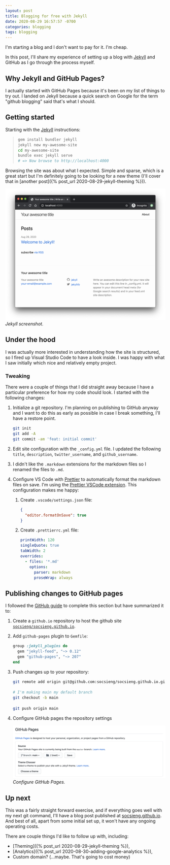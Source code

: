 ```yaml
---
layout: post
title: Blogging for free with Jekyll
date: 2020-08-29 16:57:57 -0700
categories: blogging
tags: blogging
---
```


I'm starting a blog and I don't want to pay for it. I'm cheap.

In this post, I'll share my experience of setting up a blog with [Jekyll][jekyll] and GitHub as I go through the process
myself.

## Why Jekyll and GitHub Pages?

I actually started with GitHub Pages because it's been on my list of things to try out. I landed on Jekyll because a
quick search on Google for the term "github blogging" said that's what I should.

## Getting started

Starting with the [Jekyll][jekyll] instructions:

> ```sh
> gem install bundler jekyll
> jekyll new my-awesome-site
> cd my-awesome-site
> bundle exec jekyll serve
> # => Now browse to http://localhost:4000
> ```

Browsing the site was about what I expected. Simple and sparse, which is a great start but I'm definitely going to be
looking for a new theme (I'll cover that in [another post]({% post_url 2020-08-29-jekyll-theming %})).

![Jekyll screenshot](/assets/img/jekyll-screenshot.png) _Jekyll screenshot._

## Under the hood

I was actually more interested in understanding how the site is structured, so I fired up Visual Studio Code to have a
look inside. I was happy with what I saw initially which nice and relatively empty project.

### Tweaking

There were a couple of things that I did straight away because I have a particular preference for how my code should
look. I started with the following changes:

1. Initialize a git repository. I'm planning on publishing to GitHub anyway and I want to do this as early as possible
   in case I break something, I'll have a restore point.

   ```sh
   git init
   git add -A
   git commit -am 'feat: initial commit'
   ```

2. Edit site configuration with the `_config.yml` file. I updated the following `title`, `description`,
   `twitter_username`, and `github_username`.
3. I didn't like the `.markdown` extensions for the markdown files so I renamed the files to `.md`.
4. Configure VS Code with [Prettier][prettier] to automatically format the markdown files on save. I'm using the
   [Prettier VSCode extension][prettier-vscode]. This configuration makes me happy:

   1. Create `.vscode/settings.json` file:

      ```json
      {
        "editor.formatOnSave": true
      }
      ```

   2. Create `.prettierrc.yml` file:

      ```yaml
      printWidth: 120
      singleQuote: true
      tabWidth: 2
      overrides:
        - files: '*.md'
          options:
            parser: markdown
            proseWrap: always
      ```

## Publishing changes to GitHub pages

I followed the [GitHub guide][github-jekyll] to complete this section but have summarized it to:

1. Create a `github.io` repository to host the github site [`socsieng/socsieng.github.io`][socsieng.github.io].
2. Add `github-pages` plugin to `Gemfile`:

   ```ruby
   group :jekyll_plugins do
     gem "jekyll-feed", "~> 0.12"
     gem "github-pages", "~> 207"
   end
   ```

3. Push changes up to your repository:

   ```sh
   git remote add origin git@github.com:socsieng/socsieng.github.io.git

   # I'm making main my default branch
   git checkout -b main

   git push origin main
   ```

4. Configure GitHub pages the repository settings

   ![GitHub pages configuration](/assets/img/github-pages-config.png) _Configure GitHub Pages._

## Up next

This was a fairly straight forward exercise, and if everything goes well with my next git command, I'll have a blog post
published at [socsieng.github.io]. And best of all, apart from some initial set up, it won't have any ongoing operating
costs.

There are couple things I'd like to follow up with, including:

- [Theming]({% post_url 2020-08-29-jekyll-theming %}),
- [Analytics]({% post_url 2020-08-30-adding-google-analytics %}),
- Custom domain? (...maybe. That's going to cost money)

[jekyll]: https://jekyllrb.com/
[prettier]: https://prettier.io/
[prettier-vscode]: https://marketplace.visualstudio.com/items?itemName=esbenp.prettier-vscode
[github-jekyll]: https://docs.github.com/en/github/working-with-github-pages/creating-a-github-pages-site-with-jekyll
[socsieng-github]: https://github.com/socsieng/socsieng.github.io
[socsieng.github.io]: https://socsieng.github.io
